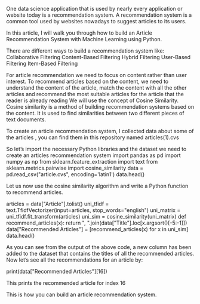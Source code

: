 One data science application that is used by nearly every application or website today is a recommendation system.
A recommendation system is a common tool used by websites nowadays to suggest articles to its users.

In this article, I will walk you through how to build an Article Recommendation System with Machine Learning using Python.

There are different ways to build a recommendation system like: 
Collaborative Filtering
Content-Based Filtering
Hybrid Filtering
User-Based Filtering
Item-Based Filtering

For article recommendation we need to focus on content rather than user interest.
To recommend articles based on the content, we need to understand the content of the article, match the content with all the other articles and recommend the most suitable articles for the article that the reader is already reading
We will use the concept of Cosine Similarity. Cosine similarity is a method of building recommendation systems based on the content. It is used to find similarities between two different pieces of text documents.

To create an article recommendation system, I collected data about some of the articles , you can find them in this repository named articles(1).cvs

So let’s import the necessary Python libraries and the dataset we need to create an articles recommendation system
import pandas as pd
import numpy as np
from sklearn.feature_extraction import text
from sklearn.metrics.pairwise import cosine_similarity
data = pd.read_csv("article.cvs", encoding='latin1')
data.head()

Let us now use the cosine similarity algorithm and write a Python function to recommend articles.

articles = data["Article"].tolist()
uni_tfidf = text.TfidfVectorizer(input=articles, stop_words="english")
uni_matrix = uni_tfidf.fit_transform(articles)
uni_sim = cosine_similarity(uni_matrix)
def recommend_articles(x):
    return ", ".join(data["Title"].loc[x.argsort()[-5:-1]])    
data["Recommended Articles"] = [recommend_articles(x) for x in uni_sim]
data.head()

As you can see from the output of the above code, a new column has been added to the dataset that contains the titles of all the recommended articles. 
Now let’s see all the recommendations for an article by:

print(data["Recommended Articles"][16])

This prints the recommended article for index 16

This is how you can build an article recommendation system.
